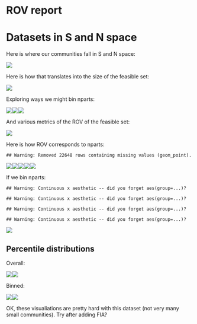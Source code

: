 ROV report
================

Datasets in S and N space
=========================

Here is where our communities fall in S and N space:

![](rov_files/figure-markdown_github/datasets%20in%20s%20and%20n%20space-1.png)

Here is how that translates into the size of the feasible set:

![](rov_files/figure-markdown_github/size%20of%20fs-1.png)

Exploring ways we might bin nparts:

![](rov_files/figure-markdown_github/nparts%20distribution-1.png)![](rov_files/figure-markdown_github/nparts%20distribution-2.png)![](rov_files/figure-markdown_github/nparts%20distribution-3.png)

And various metrics of the ROV of the feasible set:

![](rov_files/figure-markdown_github/fs%20rov-1.png)

Here is how ROV corresponds to nparts:

    ## Warning: Removed 22648 rows containing missing values (geom_point).

![](rov_files/figure-markdown_github/rov%20lognparts-1.png)![](rov_files/figure-markdown_github/rov%20lognparts-2.png)![](rov_files/figure-markdown_github/rov%20lognparts-3.png)![](rov_files/figure-markdown_github/rov%20lognparts-4.png)![](rov_files/figure-markdown_github/rov%20lognparts-5.png)

If we bin nparts:

    ## Warning: Continuous x aesthetic -- did you forget aes(group=...)?

    ## Warning: Continuous x aesthetic -- did you forget aes(group=...)?

    ## Warning: Continuous x aesthetic -- did you forget aes(group=...)?

    ## Warning: Continuous x aesthetic -- did you forget aes(group=...)?

![](rov_files/figure-markdown_github/binned%20nparts%20ROV-1.png)

Percentile distributions
------------------------

Overall:

![](rov_files/figure-markdown_github/percentiles%20overall-1.png)![](rov_files/figure-markdown_github/percentiles%20overall-2.png)

Binned:

![](rov_files/figure-markdown_github/binned%20percentiles-1.png)![](rov_files/figure-markdown_github/binned%20percentiles-2.png)

OK, these visualiations are pretty hard with this dataset (not very many small communities). Try after adding FIA?
